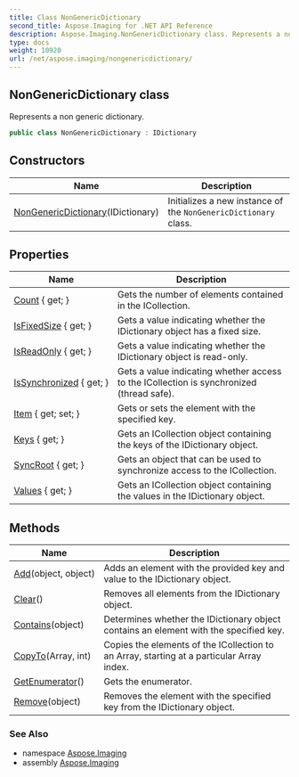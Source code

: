 ```yaml
---
title: Class NonGenericDictionary
second_title: Aspose.Imaging for .NET API Reference
description: Aspose.Imaging.NonGenericDictionary class. Represents a non generic dictionary
type: docs
weight: 10920
url: /net/aspose.imaging/nongenericdictionary/
---
```

## NonGenericDictionary class

Represents a non generic dictionary.

```csharp
public class NonGenericDictionary : IDictionary
```

## Constructors

| Name | Description |
| --- | --- |
| [NonGenericDictionary](nongenericdictionary/)(IDictionary) | Initializes a new instance of the `NonGenericDictionary` class. |

## Properties

| Name | Description |
| --- | --- |
| [Count](../../aspose.imaging/nongenericdictionary/count/) { get; } | Gets the number of elements contained in the ICollection. |
| [IsFixedSize](../../aspose.imaging/nongenericdictionary/isfixedsize/) { get; } | Gets a value indicating whether the IDictionary object has a fixed size. |
| [IsReadOnly](../../aspose.imaging/nongenericdictionary/isreadonly/) { get; } | Gets a value indicating whether the IDictionary object is read-only. |
| [IsSynchronized](../../aspose.imaging/nongenericdictionary/issynchronized/) { get; } | Gets a value indicating whether access to the ICollection is synchronized (thread safe). |
| [Item](../../aspose.imaging/nongenericdictionary/item/) { get; set; } | Gets or sets the element with the specified key. |
| [Keys](../../aspose.imaging/nongenericdictionary/keys/) { get; } | Gets an ICollection object containing the keys of the IDictionary object. |
| [SyncRoot](../../aspose.imaging/nongenericdictionary/syncroot/) { get; } | Gets an object that can be used to synchronize access to the ICollection. |
| [Values](../../aspose.imaging/nongenericdictionary/values/) { get; } | Gets an ICollection object containing the values in the IDictionary object. |

## Methods

| Name | Description |
| --- | --- |
| [Add](../../aspose.imaging/nongenericdictionary/add/)(object, object) | Adds an element with the provided key and value to the IDictionary object. |
| [Clear](../../aspose.imaging/nongenericdictionary/clear/)() | Removes all elements from the IDictionary object. |
| [Contains](../../aspose.imaging/nongenericdictionary/contains/)(object) | Determines whether the IDictionary object contains an element with the specified key. |
| [CopyTo](../../aspose.imaging/nongenericdictionary/copyto/)(Array, int) | Copies the elements of the ICollection to an Array, starting at a particular Array index. |
| [GetEnumerator](../../aspose.imaging/nongenericdictionary/getenumerator/)() | Gets the enumerator. |
| [Remove](../../aspose.imaging/nongenericdictionary/remove/)(object) | Removes the element with the specified key from the IDictionary object. |

### See Also

* namespace [Aspose.Imaging](../../aspose.imaging/)
* assembly [Aspose.Imaging](../../)


